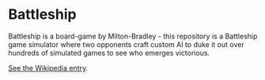 # Battleship
Battleship is a board-game by Milton-Bradley - this repository is a Battleship game simulator where two opponents craft custom AI to duke it out over hundreds of simulated games to see who emerges victorious.

[See the Wikipedia entry](https://en.wikipedia.org/wiki/Battleship_(game)).